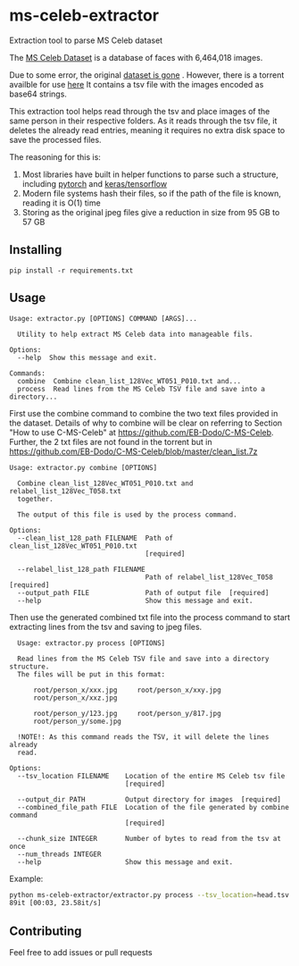 # ms-celeb-extractor
Extraction tool to parse MS Celeb dataset

The [MS Celeb Dataset](https://github.com/EB-Dodo/C-MS-Celeb) is a database of faces with 6,464,018
 images. 
 
 Due to some error, the original [dataset is gone](https://github.com/EB-Dodo/C-MS-Celeb/issues/1) . 
 However, there is a torrent availble for use [here](https://academictorrents.com/details/9e67eb7cc23c9417f39778a8e06cca5e26196a97/tech&hit=1&filelist=1) 
 It contains a tsv file with the images encoded as base64 strings. 
 
 This extraction tool helps read through the tsv and place images of the same person in their respective folders. 
 As it reads through the tsv file, it deletes the already read entries, meaning it requires no extra disk space to save the processed files.
 
 The reasoning for this is: 
 
1. Most libraries have built in helper functions to parse such a structure, including [pytorch](https://pytorch.org/docs/stable/torchvision/datasets.html#datasetfolder) and 
 [keras/tensorflow](https://www.tensorflow.org/api_docs/python/tf/keras/preprocessing/image_dataset_from_directory)
2. Modern file systems hash their files, so if the path of the file is known, reading it is O(1) time 
3. Storing as the original jpeg files give a reduction in size from 95 GB to 57 GB 


## Installing
`pip install -r requirements.txt`


## Usage 

```
Usage: extractor.py [OPTIONS] COMMAND [ARGS]...

  Utility to help extract MS Celeb data into manageable fils.

Options:
  --help  Show this message and exit.

Commands:
  combine  Combine clean_list_128Vec_WT051_P010.txt and...
  process  Read lines from the MS Celeb TSV file and save into a directory...
  ```


First use the combine command to combine the two text files provided in the dataset. Details of 
why to combine will be clear on referring to Section "How to use C-MS-Celeb" at 
https://github.com/EB-Dodo/C-MS-Celeb. Further, the 2 txt files are not found in the torrent but in
https://github.com/EB-Dodo/C-MS-Celeb/blob/master/clean_list.7z




```
Usage: extractor.py combine [OPTIONS]

  Combine clean_list_128Vec_WT051_P010.txt and relabel_list_128Vec_T058.txt
  together.

  The output of this file is used by the process command.

Options:
  --clean_list_128_path FILENAME  Path of clean_list_128Vec_WT051_P010.txt
                                  [required]

  --relabel_list_128_path FILENAME
                                  Path of relabel_list_128Vec_T058  [required]
  --output_path FILE              Path of output file  [required]
  --help                          Show this message and exit.
  ```


Then use the generated combined txt file into the process command to start extracting
lines from the tsv and saving to jpeg files.

```
  Usage: extractor.py process [OPTIONS]

  Read lines from the MS Celeb TSV file and save into a directory structure.
  The files will be put in this format:

      root/person_x/xxx.jpg     root/person_x/xxy.jpg
      root/person_x/xxz.jpg

      root/person_y/123.jpg     root/person_y/817.jpg
      root/person_y/some.jpg

  !NOTE!: As this command reads the TSV, it will delete the lines already
  read.

Options:
  --tsv_location FILENAME    Location of the entire MS Celeb tsv file
                             [required]

  --output_dir PATH          Output directory for images  [required]
  --combined_file_path FILE  Location of the file generated by combine command
                             [required]

  --chunk_size INTEGER       Number of bytes to read from the tsv at once
  --num_threads INTEGER
  --help                     Show this message and exit.
  ```


Example:

```bash
python ms-celeb-extractor/extractor.py process --tsv_location=head.tsv --output_dir out --combined_file_path combined.txt
89it [00:03, 23.58it/s]
```

## Contributing 
Feel free to add issues or pull requests

